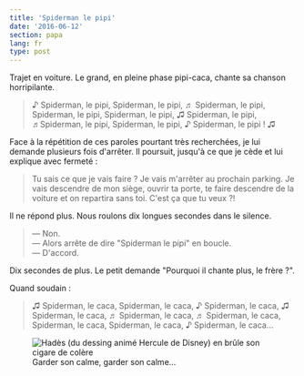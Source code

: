 ```yaml
---
title: 'Spiderman le pipi'
date: '2016-06-12'
section: papa
lang: fr
type: post
---
```


Trajet en voiture. Le grand, en pleine phase pipi-caca, chante sa chanson horripilante.

<!-- more -->

> ♪ Spiderman, le pipi, Spiderman, le pipi, ♬ Spiderman, le pipi, Spiderman, le pipi, Spiderman, le pipi, ♫ Spiderman, le pipi, ♬Spiderman, le pipi, Spiderman, le pipi, ♪ Spiderman, le pipi ! ♫

Face à la répétition de ces paroles pourtant très recherchées, je lui demande plusieurs fois d'arrêter. Il poursuit, jusqu'à ce que je cède et lui explique avec fermeté :

> Tu sais ce que je vais faire ? Je vais m'arrêter au prochain parking. Je vais descendre de mon siège, ouvrir ta porte, te faire descendre de la voiture et on repartira sans toi. C'est ça que tu veux ?!

Il ne répond plus. Nous roulons dix longues secondes dans le silence.

> — Non.  
> — Alors arrête de dire "Spiderman le pipi" en boucle.  
> — D'accord.

Dix secondes de plus. Le petit demande "Pourquoi il chante plus, le frère ?".

Quand soudain :

> ♫ Spiderman, le caca, Spiderman, le caca, ♪ Spiderman, le caca, ♫ Spiderman, le caca, ♬ Spiderman, le caca, ♬ Spiderman, le caca, Spiderman, le caca, Spiderman, le caca, ♪ Spiderman, le caca…

<figure>
  <img src="/assets/images/papa/2016-06-12/1.gif" alt="Hadès (du dessing animé Hercule de Disney) en brûle son cigare de colère" />
  <figcaption>Garder son calme, garder son calme…</figcaption>
</figure>
